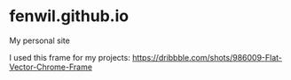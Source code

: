 # fenwil.github.io
My personal site

I used this frame for my projects: https://dribbble.com/shots/986009-Flat-Vector-Chrome-Frame
